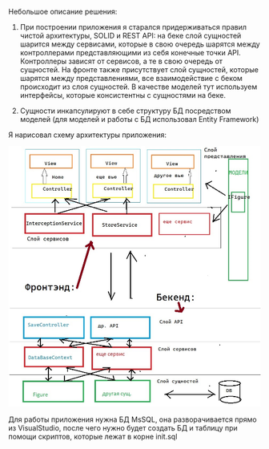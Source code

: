 Небольшое описание решения:
1. При построении приложения я старался придерживаться правил чистой архитектуры, SOLID и REST API:
на беке слой сущностей шарится между сервисами, которые в свою очередь шарятся между контроллерами представляющими из себя конечные точки API. Контроллеры зависят от сервисов, а те в свою очередь от сущностей.
На фронте также присутствует слой сущностей, которые шарятся между представлениями, все взаимодействие с беком происходит из слоя сущностей. В качестве моделей тут используем интерфейсы, которые консистентны с сущностями на беке.
 
2. Сущности инкапсулируют в себе структуру БД посредством моделей (для моделей и работы с БД использовал Entity Framework)
 
Я нарисовал схему архитектуры приложения: 

![Image alt](https://github.com/DmitryiIvanoff/intercepion_canvas/blob/main/Schema.jpg)

Для работы приложения нужна БД MsSQL, она разворачивается прямо из VisualStudio, после чего нужно будет создать БД и таблицу при помощи скриптов, которые лежат в корне init.sql
 
